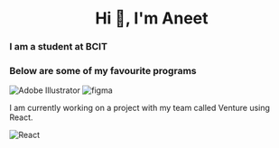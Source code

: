 <h1 align="center">Hi 👋, I'm Aneet</h1>
<h3 align="left">I am a student at BCIT</h3>  
<h3>Below are some of my favourite programs</h3>

<img src="https://img.shields.io/badge/Adobe%20Illustrator-FF9A00?style=for-the-badge&logo=adobe-illustrator&logoColor=white" alt="Adobe Illustrator">

<img src="https://img.shields.io/badge/Figma-F24E1E?style=for-the-badge&logo=figma&logoColor=white" alt="figma">



I am currently working on a project with my team called Venture using React.

<img src="https://img.shields.io/badge/React-20232A?style=for-the-badge&logo=react&logoColor=61DAFB" alt="React">
